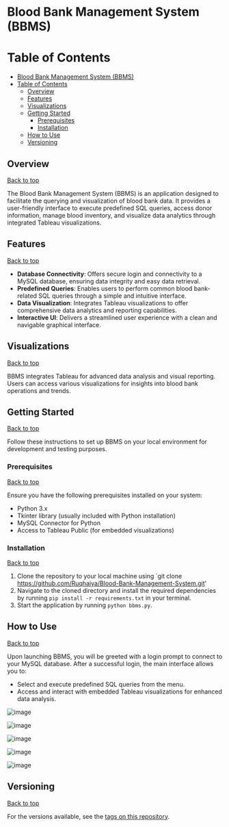 # Blood Bank Management System (BBMS)
# Table of Contents
- [Blood Bank Management System (BBMS)](#blood-bank-management-system-bbms)
- [Table of Contents](#table-of-contents)
  - [Overview](#overview)
  - [Features](#features)
  - [Visualizations](#visualizations)
  - [Getting Started](#getting-started)
    - [Prerequisites](#prerequisites)
    - [Installation](#installation)
  - [How to Use](#how-to-use)
  - [Versioning](#versioning)

## Overview 
[Back to top](#table-of-contents)

The Blood Bank Management System (BBMS) is an application designed to facilitate the querying and visualization of blood bank data. It provides a user-friendly interface to execute predefined SQL queries, access donor information, manage blood inventory, and visualize data analytics through integrated Tableau visualizations.

## Features 
[Back to top](#table-of-contents)

- **Database Connectivity**: Offers secure login and connectivity to a MySQL database, ensuring data integrity and easy data retrieval.
- **Predefined Queries**: Enables users to perform common blood bank-related SQL queries through a simple and intuitive interface.
- **Data Visualization**: Integrates Tableau visualizations to offer comprehensive data analytics and reporting capabilities.
- **Interactive UI**: Delivers a streamlined user experience with a clean and navigable graphical interface.

## Visualizations 
[Back to top](#table-of-contents)

BBMS integrates Tableau for advanced data analysis and visual reporting. Users can access various visualizations for insights into blood bank operations and trends.

## Getting Started 
[Back to top](#table-of-contents)

Follow these instructions to set up BBMS on your local environment for development and testing purposes.

### Prerequisites 
[Back to top](#table-of-contents)

Ensure you have the following prerequisites installed on your system:
- Python 3.x
- Tkinter library (usually included with Python installation)
- MySQL Connector for Python
- Access to Tableau Public (for embedded visualizations)

### Installation 
[Back to top](#table-of-contents)

1. Clone the repository to your local machine using `git clone https://github.com/Ruqhaiya/Blood-Bank-Management-System.git'
2. Navigate to the cloned directory and install the required dependencies by running `pip install -r requirements.txt` in your terminal.
3. Start the application by running `python bbms.py`.

## How to Use 
[Back to top](#table-of-contents)

Upon launching BBMS, you will be greeted with a login prompt to connect to your MySQL database. After a successful login, the main interface allows you to:
- Select and execute predefined SQL queries from the menu.
- Access and interact with embedded Tableau visualizations for enhanced data analysis.

![image](https://github.com/Ruqhaiya/Blood-Bank-Management-System/assets/55420948/b7a4f819-111c-404f-a0a3-d87d30120a4c)

![image](https://github.com/Ruqhaiya/Blood-Bank-Management-System/assets/55420948/1c6b96c3-72af-4176-9166-3d4ce8caae24)

![image](https://github.com/Ruqhaiya/Blood-Bank-Management-System/assets/55420948/a108fd98-ab95-460e-b86e-7c7319adafd3)

![image](https://github.com/Ruqhaiya/Blood-Bank-Management-System/assets/55420948/ce1c2ae0-65cc-442d-9ab5-4d3ce290e6d0)

![image](https://github.com/Ruqhaiya/Blood-Bank-Management-System/assets/55420948/2a11fe63-62d6-478d-9475-17df0c0c55fb)


## Versioning 
[Back to top](#table-of-contents)

For the versions available, see the [tags on this repository](https://github.com/<your-username>/bbms/tags).